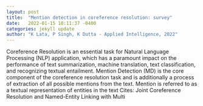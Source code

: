 ```yaml
---
layout: post
title:  "Mention detection in coreference resolution: survey"
date:   2022-01-15 10:11:37 -0400
categories: jekyll update
author: "K Lata, P Singh, K Dutta - Applied Intelligence, 2022"
---
```

Coreference Resolution is an essential task for Natural Language Processing (NLP) application, which has a paramount impact on the performance of text summarization, machine translation, text classification, and recognizing textual entailment. Mention Detection (MD) is the core component of the coreference resolution task and is additionally a process of extraction of all possible mentions from the text. Mention is referred to as a textual representation of entities in the text Cites: Joint Coreference Resolution and Named-Entity Linking with Multi